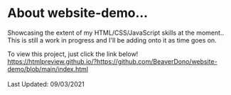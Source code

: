 # About website-demo...
Showcasing the extent of my HTML/CSS/JavaScript skills at the moment..<br>
This is still a work in progress and I'll be adding onto it as time goes on.

To view this project, just click the link below!<br>
https://htmlpreview.github.io/?https://github.com/BeaverDono/website-demo/blob/main/index.html<br>
<br>
Last Updated: 09/03/2021
